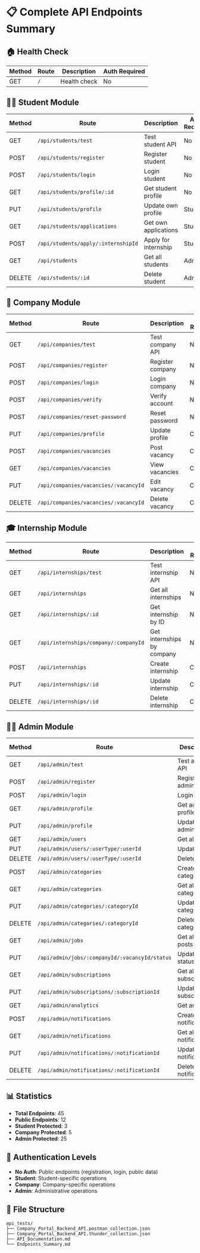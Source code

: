# 📋 Complete API Endpoints Summary

## 🏠 Health Check
| Method | Route | Description | Auth Required |
|--------|-------|-------------|---------------|
| GET | `/` | Health check | No |

## 👨‍🎓 Student Module
| Method | Route | Description | Auth Required |
|--------|-------|-------------|---------------|
| GET | `/api/students/test` | Test student API | No |
| POST | `/api/students/register` | Register student | No |
| POST | `/api/students/login` | Login student | No |
| GET | `/api/students/profile/:id` | Get student profile | No |
| PUT | `/api/students/profile` | Update own profile | Student |
| GET | `/api/students/applications` | Get own applications | Student |
| POST | `/api/students/apply/:internshipId` | Apply for internship | Student |
| GET | `/api/students` | Get all students | Admin |
| DELETE | `/api/students/:id` | Delete student | Admin |

## 🏢 Company Module
| Method | Route | Description | Auth Required |
|--------|-------|-------------|---------------|
| GET | `/api/companies/test` | Test company API | No |
| POST | `/api/companies/register` | Register company | No |
| POST | `/api/companies/login` | Login company | No |
| POST | `/api/companies/verify` | Verify account | No |
| POST | `/api/companies/reset-password` | Reset password | No |
| PUT | `/api/companies/profile` | Update profile | Company |
| POST | `/api/companies/vacancies` | Post vacancy | Company |
| GET | `/api/companies/vacancies` | View vacancies | Company |
| PUT | `/api/companies/vacancies/:vacancyId` | Edit vacancy | Company |
| DELETE | `/api/companies/vacancies/:vacancyId` | Delete vacancy | Company |

## 🎓 Internship Module
| Method | Route | Description | Auth Required |
|--------|-------|-------------|---------------|
| GET | `/api/internships/test` | Test internship API | No |
| GET | `/api/internships` | Get all internships | No |
| GET | `/api/internships/:id` | Get internship by ID | No |
| GET | `/api/internships/company/:companyId` | Get internships by company | No |
| POST | `/api/internships` | Create internship | Company |
| PUT | `/api/internships/:id` | Update internship | Company |
| DELETE | `/api/internships/:id` | Delete internship | Company |

## 👨‍💼 Admin Module
| Method | Route | Description | Auth Required |
|--------|-------|-------------|---------------|
| GET | `/api/admin/test` | Test admin API | No |
| POST | `/api/admin/register` | Register admin | No |
| POST | `/api/admin/login` | Login admin | No |
| GET | `/api/admin/profile` | Get admin profile | Admin |
| PUT | `/api/admin/profile` | Update admin profile | Admin |
| GET | `/api/admin/users` | Get all users | Admin |
| PUT | `/api/admin/users/:userType/:userId` | Update user | Admin |
| DELETE | `/api/admin/users/:userType/:userId` | Delete user | Admin |
| POST | `/api/admin/categories` | Create category | Admin |
| GET | `/api/admin/categories` | Get all categories | Admin |
| PUT | `/api/admin/categories/:categoryId` | Update category | Admin |
| DELETE | `/api/admin/categories/:categoryId` | Delete category | Admin |
| GET | `/api/admin/jobs` | Get all job posts | Admin |
| PUT | `/api/admin/jobs/:companyId/:vacancyId/status` | Update job status | Admin |
| GET | `/api/admin/subscriptions` | Get all subscriptions | Admin |
| PUT | `/api/admin/subscriptions/:subscriptionId` | Update subscription | Admin |
| GET | `/api/admin/analytics` | Get analytics | Admin |
| POST | `/api/admin/notifications` | Create notification | Admin |
| GET | `/api/admin/notifications` | Get all notifications | Admin |
| PUT | `/api/admin/notifications/:notificationId` | Update notification | Admin |
| DELETE | `/api/admin/notifications/:notificationId` | Delete notification | Admin |

## 📊 Statistics
- **Total Endpoints**: 45
- **Public Endpoints**: 12
- **Student Protected**: 3
- **Company Protected**: 5
- **Admin Protected**: 25

## 🔐 Authentication Levels
- **No Auth**: Public endpoints (registration, login, public data)
- **Student**: Student-specific operations
- **Company**: Company-specific operations  
- **Admin**: Administrative operations

## 📁 File Structure
```
api_tests/
├── Company_Portal_Backend_API.postman_collection.json
├── Company_Portal_Backend_API.thunder_collection.json
├── API_Documentation.md
└── Endpoints_Summary.md
```
